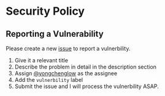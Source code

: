 # Security Policy

## Reporting a Vulnerability

Please create a new [issue](https://github.com/yongchenglow/yongchenglow.com/issues/new/choose) to report a vulnerbility.

1. Give it a relevant title
2. Describe the problem in detail in the description section
3. Assign [@yongchenglow](https://github.com/yongchenglow) as the assignee
4. Add the `vulnerbility` label
5. Submit the issue and I will process the vulnerbility ASAP.
